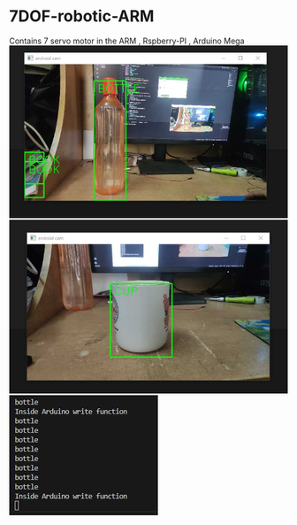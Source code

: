 # 7DOF-robotic-ARM
Contains 7 servo motor in the ARM , Rspberry-PI , Arduino Mega 
![Object Detection](bottle.jpg)
![Object Detection](cup.jpg)
![Communication](bottle_arduino.jpg)
